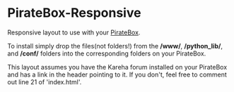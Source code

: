 PirateBox-Responsive
====================

Responsive layout to use with your [PirateBox](http://daviddarts.com/piratebox/).

To install simply drop the files(not folders!) from the **/www/**, **/python_lib/**, and **/conf/** folders into the corresponding folders on your PirateBox.

This layout assumes you have the Kareha forum installed on your PirateBox and has a link in the header pointing to it. If you don't, feel free to comment out line 21 of 'index.html'.